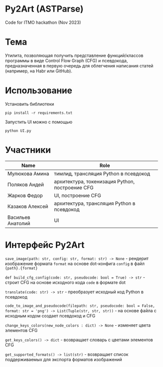 # Py2Art (ASTParse)
Code for ITMO hackathon (Nov 2023)

# Тема
Утилита, позволяющая получить представление функций/классов программы в виде Control Flow Graph (CFG) и псевдокода, предназначенная в первую очередь для облегчения написания статей (например, на Habr или GitHub). 

# Использование
Установить библиотеки

```
pip install -r requirements.txt 
```

Запустить UI можно с помощью
```
python UI.py
```

# Участники
| Name              | Role                                            |
| ----------------- | ----------------------------------------------- |
| Мулюкова Амина    | тимлид, трансляция Python в псевдокод           |
| Поляков Андей     | архитектура, токенизация Python, построение CFG |
| Жарков Федор      | UI, построение CFG                              |
| Казаков Алексей   | архитектура, трансляция Python в псевдокод      |
| Васильев Анатолий | UI                                              |

# Интерфейс Py2Art
`save_image(path: str, config: str, format: str) -> None` - рендерит изображение формата `format` на основе dot-конфига `config` в файл `{path}.{format}`

`def build_cfg_config(code: str, pseudocode: bool = True) -> str` - строит CFG на основе исходного кода `code` в формате dot

`translate(code: str) -> str` - преобразует исходный код Python в псевдокод

`code_to_image_and_pseudocode(filepath: str, pseudocode: bool = False, format: str = 'png') -> List(Tuple(str, str, str))` - на основе файла с исходным кодом создает псевдокод и CFG

`change_keys_colors(new_node_colors : dict) -> None` - изменяет цвета элементов CFG
     
`get_keys_colors() -> dict` - возвращает словарь с цветами элементов CFG

`get_supported_formats() -> list(str)` - возвращает список поддерживаемых для экспорта форматов изображений